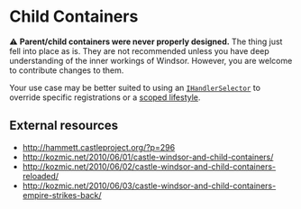 # Child Containers

:warning: **Parent/child containers were never properly designed.** The thing just fell into place as is.
They are not recommended unless you have deep understanding of the inner workings of Windsor.
However, you are welcome to contribute changes to them.

Your use case may be better suited to using an [`IHandlerSelector`](handler-selectors.md) to override specific
registrations or a [scoped lifestyle](lifestyles.md#scoped).

## External resources

- http://hammett.castleproject.org/?p=296
- http://kozmic.net/2010/06/01/castle-windsor-and-child-containers/
- http://kozmic.net/2010/06/02/castle-windsor-and-child-containers-reloaded/
- http://kozmic.net/2010/06/03/castle-windsor-and-child-containers-empire-strikes-back/
